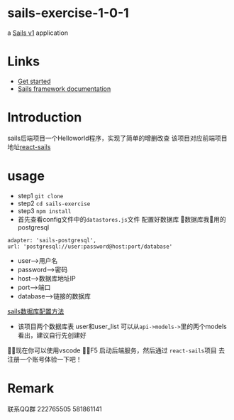 # sails-exercise-1-0-1

a [Sails v1](https://sailsjs.com) application


# Links

+ [Get started](https://sailsjs.com/get-started)
+ [Sails framework documentation](https://sailsjs.com/documentation)


# Introduction
sails后端项目一个Helloworld程序，实现了简单的增删改查
该项目对应前端项目地址[react-sails](https://github.com/huluwa123/react_sails)


# usage
+ step1 `git clone`
+ step2 `cd sails-exercise`
+ step3 `npm install`
+ 首先查看config文件中的`datastores.js`文件 配置好数据库 数据库我用的postgresql

```
adapter: 'sails-postgresql',
url: 'postgresql://user:password@host:port/database'
```
+ user-->用户名
+ password-->密码
+ host-->数据库地址IP
+ port-->端口
+ database-->链接的数据库

[sails数据库配置方法](https://sailsjs.com/documentation/concepts/extending-sails/adapters/available-adapters)

+ 该项目两个数据库表 user和user_list 可以从`api->models->`里的两个models看出，建议自行先创建好

现在你可以使用vscode F5 启动后端服务，然后通过 `react-sails`项目 去注册一个账号体验一下吧！

# Remark

联系QQ群 222765505  581861141







